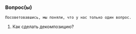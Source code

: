 ### Вопрос(ы)
    Посоветовавшись, мы поняли, что у нас только один вопрос.
<ol>
  <li>Как сделать декомпозицию?</li>
</ol>
